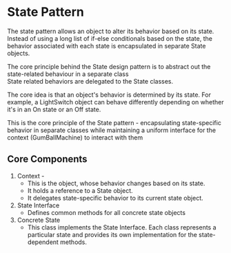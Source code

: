 # State Pattern

The state pattern allows an object to alter its behavior based on its state.  
Instead of using a long list of if-else conditionals based on the state, the behavior associated with each state is encapsulated in separate State objects.

The core principle behind the State design pattern is to abstract out the state-related behaviour in a separate class  
State related behaviors are delegated to the State classes.

The core idea is that an object's behavior is determined by its state. For example, a LightSwitch object can behave differently depending on whether it's in an On state or an Off state.  

This is the core principle of the State pattern - encapsulating state-specific behavior in separate classes while maintaining a uniform interface for the context (GumBallMachine) to interact with them

## Core Components

1. Context - 
   - This is the object, whose behavior changes based on its state. 
   - It holds a reference to a State object.
   - It delegates state-specific behavior to its current state object.
2. State Interface 
   - Defines common methods for all concrete state objects
3. Concrete State
   - This class implements the State Interface. Each class represents a particular state and provides its own implementation for the state-dependent methods.